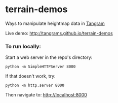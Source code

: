 # terrain-demos

Ways to manipulate heightmap data in [Tangram](http://github.com/tangrams/tangram)

Live demo: http://tangrams.github.io/terrain-demos

### To run locally:

Start a web server in the repo's directory:

    python -m SimpleHTTPServer 8000
    
If that doesn't work, try:

    python -m http.server 8000
    
Then navigate to: [http://localhost:8000](http://localhost:8000)

